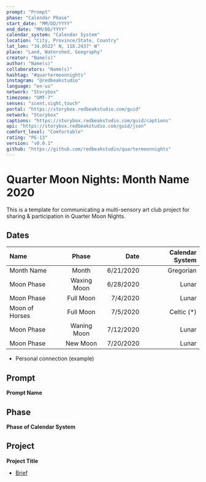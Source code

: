 ```yaml
---
prompt: "Prompt"
phase: "Calendar Phase"
start_date: "MM/DD/YYYY"
end_date: "MM/DD/YYYY"
calendar_system: "Calendar System"
location: "City, Province/State, Country"
lat_lon: "34.0522° N, 118.2437° W"
place: "Land, Watershed, Geography"
creator: "Name(s)"
author: "Name(s)"
collaborators: "Name(s)"
hashtag: "#quartermoonnights"
instagram: "@redbeakstudio"
language: "en-us"
network: "Storybox"
timezone: "GMT-7"
senses: "scent,sight,touch"
portal: "https://storybox.redbeakstudio.com/guid"
network: "Storybox"
captions: "https://storybox.redbeakstudio.com/guid/captions"
api: "https://storybox.redbeakstudio.com/guid/json"
comfort_level: "Comfortable"
rating: "PG-13"
version: "v0.0.1"
github: "https://github.com/redbeakstudio/quartermoonnights"
---
```

# Quarter Moon Nights: Month Name 2020
This is a template for communicating a multi-sensory art club project for sharing & participation in Quarter Moon Nights.

## Dates
| Name             | Phase           |  Date         | Calendar System |
| :----------      | :-------------: | -----------:  | --------------: |
| Month Name       | Month           | 6/21/2020     | Gregorian       |
| Moon Phase       | Waxing Moon     | 6/28/2020     | Lunar           |
| Moon Phase       | Full Moon       | 7/4/2020      | Lunar           |
| Moon of Horses   | Full Moon       | 7/5/2020      | Celtic (*)      |
| Moon Phase       | Waning Moon     | 7/12/2020     | Lunar           |
| Moon Phase       | New Moon        | 7/20/2020     | Lunar           |

* Personal connection (example)

## Prompt
**Prompt Name**

## Phase
**Phase of Calendar System**

## Project
**Project Title**

* [Brief](Brief.md)

